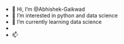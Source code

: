 - 👋 Hi, I’m @Abhishek-Gaikwad
- 👀 I’m interested in python and data science 
- 🌱 I’m currently learning data science 
- 
- 📫 

<!---
Abhishek-Gaikwad/Abhishek-Gaikwad is a ✨ special ✨ repository because its `README.md` (this file) appears on your GitHub profile.
You can click the Preview link to take a look at your changes.
--->
